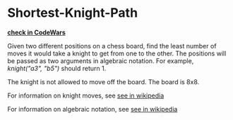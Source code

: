 # Shortest-Knight-Path

**[check in CodeWars](https://www.codewars.com/kata/549ee8b47111a81214000941)**

Given two different positions on a chess board, find the least number of moves it would take a knight to get from one to the other. The positions will be passed as two arguments in algebraic notation. For example, _knight("a3", "b5")_ should return 1.

The knight is not allowed to move off the board. The board is 8x8.

For information on knight moves, see [see in wikipedia](https://en.wikipedia.org/wiki/Knight_%28chess%29)

For information on algebraic notation, see [see in wikipedia](https://en.wikipedia.org/wiki/Algebraic_notation_%28chess%29)
